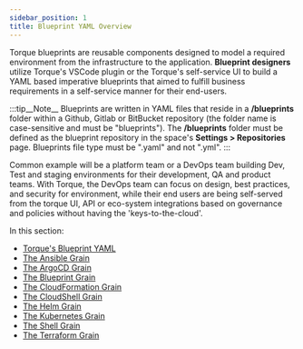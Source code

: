 ```yaml
---
sidebar_position: 1
title: Blueprint YAML Overview
---
```


Torque blueprints are reusable components designed to model a required environment from the infrastructure to the application. **Blueprint designers** utilize Torque's VSCode plugin or the Torque's self-service UI to build a YAML based imperative blueprints that aimed to fulfill business requirements in a self-service manner for their end-users. 

:::tip__Note__
Blueprints are written in YAML files that reside in a __/blueprints__ folder within a Github, Gitlab or BitBucket repository (the folder name is case-sensitive and must be "blueprints"). The __/blueprints__ folder must be defined as the blueprint repository in the space's __Settings > Repositories__ page. Blueprints file type must be ".yaml" and not ".yml".
:::

Common example will be a platform team or a DevOps team building Dev, Test and staging environments for their development, QA and product teams. With Torque, the DevOps team can focus on design, best practices, and security for environment, while their end users are being self-served from the torque UI, API or eco-system integrations based on governance and policies without having the 'keys-to-the-cloud'.

In this section:
* [Torque's Blueprint YAML](/blueprint-designer-guide/blueprints/blueprints-yaml-structure)
* [The Ansible Grain](/blueprint-designer-guide/blueprints/ansible-grain)
* [The ArgoCD Grain](/blueprint-designer-guide/blueprints/argocd-grain)
* [The Blueprint Grain](/blueprint-designer-guide/blueprints/blueprint-grain)
* [The CloudFormation Grain​](/blueprint-designer-guide/blueprints/cloudformation-grain)
* [The CloudShell Grain](/blueprint-designer-guide/blueprints/cloudshell-grain)
* [The Helm Grain](/blueprint-designer-guide/blueprints/helm-grain)
* [The Kubernetes Grain​](/blueprint-designer-guide/blueprints/kubernetes-grain)
* [The Shell Grain](/blueprint-designer-guide/blueprints/shell-grain)
* [The Terraform Grain](/blueprint-designer-guide/blueprints/terraform-grain)